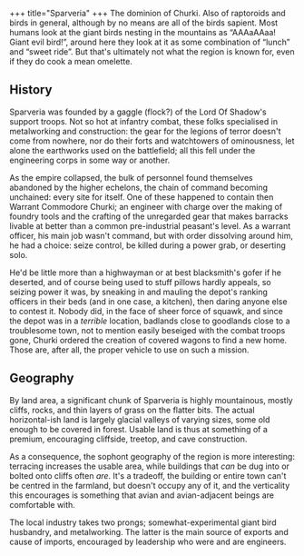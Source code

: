 +++
title="Sparveria"
+++
The dominion of Churki. Also of raptoroids and birds in general, although by no means are all of the birds sapient.
Most humans look at the giant birds nesting in the mountains as &ldquo;AAAaAAaa! Giant evil bird!&rdquo;, around here
they look at it as some combination of &ldquo;lunch&rdquo; and &ldquo;sweet ride&rdquo;.
But that's ultimately not what the region is known for, even if they do cook a mean omelette.

## History
Sparveria was founded by a gaggle (flock?) of the Lord Of Shadow's support troops.
Not so hot at infantry combat, these folks specialised in metalworking and construction: the gear for the legions of
terror doesn't come from nowhere, nor do their forts and watchtowers of ominousness, let alone the earthworks used on
the battlefield; all this fell under the engineering corps in some way or another.

As the empire collapsed, the bulk of personnel found themselves abandoned by the higher echelons, the chain of command
becoming unchained: every site for itself.
One of these happened to contain then Warrant Commodore Churki; an engineer with charge over the making of foundry tools
and the crafting of the unregarded gear that makes barracks livable at better than a common pre-industrial peasant's level.
As a warrant officer, his main job wasn't command, but with order dissolving around him, he had a choice: seize control,
be killed during a power grab, or deserting solo.

He'd be little more than a highwayman or at best blacksmith's gofer if he deserted, and of course being used to stuff
pillows hardly appeals, so seizing power it was, by sneaking in and mauling the depot's ranking officers in their beds
(and in one case, a kitchen), then daring anyone else to contest it.
Nobody did, in the face of sheer force of squawk, and since the depot was in a *terrible* location, badlands close to
goodlands close to a troublesome town,
not to mention easily beseiged with the combat troops gone,
Churki ordered the creation of covered wagons to find a new home.
Those are, after all, the proper vehicle to use on such a mission.

## Geography
By land area, a significant chunk of Sparveria is highly mountainous, mostly cliffs, rocks, and thin layers of grass on
the flatter bits.
The actual horizontal-ish land is largely glacial valleys of varying sizes, some old enough to be covered in forest.
Usable land is thus at something of a premium, encouraging cliffside, treetop, and cave construction.

As a consequence, the sophont geography of the region is more interesting: terracing increases the usable area,
while buildings that *can* be dug into or bolted onto cliffs often *are*.
It's a tradeoff, the building or entire town can't be centred in the farmland, but doesn't occupy any of it,
and the verticality this encourages is something that avian and avian-adjacent beings are comfortable with.

The local industry takes two prongs; somewhat-experimental giant bird husbandry, and metalworking.
The latter is the main source of exports and cause of imports, encouraged by leadership who were and are engineers.